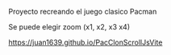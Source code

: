 Proyecto recreando el juego clasico Pacman

Se puede elegir zoom (x1, x2, x3 x4)

https://juan1639.github.io/PacClonScrollJsVite
